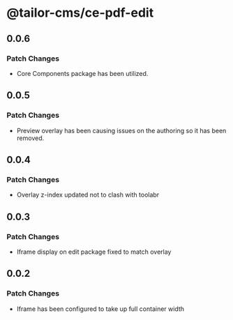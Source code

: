 # @tailor-cms/ce-pdf-edit

## 0.0.6

### Patch Changes

- Core Components package has been utilized.

## 0.0.5

### Patch Changes

- Preview overlay has been causing issues on the authoring so it has been removed.

## 0.0.4

### Patch Changes

- Overlay z-index updated not to clash with toolabr

## 0.0.3

### Patch Changes

- Iframe display on edit package fixed to match overlay

## 0.0.2

### Patch Changes

- Iframe has been configured to take up full container width
